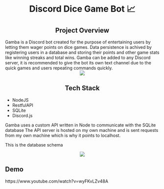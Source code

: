 <h1 align = center>Discord Dice Game Bot 📈</h1>

<h2 align = center>Project Overview</h2>
Gamba is a Discord bot created for the purpose of entertaining users by letting them wager points
on dice games. Data persistence is achived by registering users in a database and storing their points
and other game stats like winning streaks and total wins. Gamba can be added to any Discord server, it
is recommended to give the bot its own text channel due to the quick games and users repeating commands
quickly.
<div align = center>
  <img src= https://i.imgur.com/GMHrUgH.png>
</div>


<h2 align = center>Tech Stack</h2>
  <ul>
    <li>NodeJS</li>
    <li>RestfulAPI</li>
    <li>SQLite</li>
    <li>Discord.js</li>
  </ul>
Gamba uses a custom API written in Node to communicate with the SQLite database 
The API server is hosted on my own machine and is sent requests from my own machine which is why it points to localhost.


This is the database schema
<div align = center>
  <img src= https://github.com/ZackFreeman12/ZackFreeman-Portfolio/blob/GambaBot/mL9OQAU.png>
</div>



<h2>Demo</h2>
https://www.youtube.com/watch?v=wyFKvLZv48A



